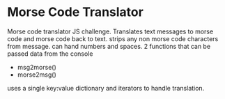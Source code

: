 # Morse Code Translator
Morse code translator JS challenge. Translates text messages to morse code and morse code back to text.
strips any non morse code characters from message.
can hand numbers and spaces.
2 functions that can be passed data from the console
- msg2morse(<message>)
- morse2msg(<morse-code>)

uses a single key:value dictionary and iterators to handle translation.
